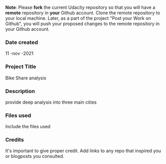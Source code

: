 **Note**: Please **fork** the current Udacity repository so that you will have a **remote** repository in **your** Github account. Clone the remote repository to your local machine. Later, as a part of the project "Post your Work on Github", you will push your proposed changes to the remote repository in your Github account.

### Date created
11 -nov -2021

### Project Title
Bike Share analysis
### Description
provide deep analysis into three main cities
### Files used
Include the files used

### Credits
It's important to give proper credit. Add links to any repo that inspired you or blogposts you consulted.
